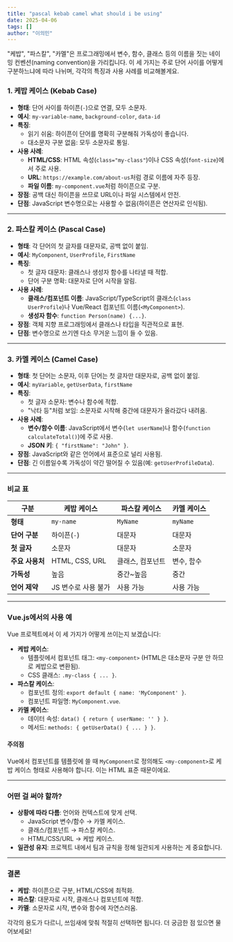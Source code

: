```yaml
---
title: "pascal kebab camel what should i be using"
date: 2025-04-06
tags: []
author: "이의민"
---
```


"케밥", "파스칼", "카멜"은 프로그래밍에서 변수, 함수, 클래스 등의 이름을 짓는 네이밍 컨벤션(naming convention)을 가리킵니다. 이 세 가지는 주로 단어 사이를 어떻게 구분하느냐에 따라 나뉘며, 각각의 특징과 사용 사례를 비교해볼게요.



### 1. 케밥 케이스 (Kebab Case)
- **형태**: 단어 사이를 하이픈(`-`)으로 연결, 모두 소문자.
- **예시**: `my-variable-name`, `background-color`, `data-id`
- **특징**:
  - 읽기 쉬움: 하이픈이 단어를 명확히 구분해줘 가독성이 좋습니다.
  - 대소문자 구분 없음: 모두 소문자로 통일.
- **사용 사례**:
  - **HTML/CSS**: HTML 속성(`class="my-class"`)이나 CSS 속성(`font-size`)에서 주로 사용.
  - **URL**: `https://example.com/about-us`처럼 경로 이름에 자주 등장.
  - **파일 이름**: `my-component.vue`처럼 하이픈으로 구분.
- **장점**: 공백 대신 하이픈을 쓰므로 URL이나 파일 시스템에서 안전.
- **단점**: JavaScript 변수명으로는 사용할 수 없음(하이픈은 연산자로 인식됨).

---

### 2. 파스칼 케이스 (Pascal Case)
- **형태**: 각 단어의 첫 글자를 대문자로, 공백 없이 붙임.
- **예시**: `MyComponent`, `UserProfile`, `FirstName`
- **특징**:
  - 첫 글자 대문자: 클래스나 생성자 함수를 나타낼 때 적합.
  - 단어 구분 명확: 대문자로 단어 시작을 알림.
- **사용 사례**:
  - **클래스/컴포넌트 이름**: JavaScript/TypeScript의 클래스(`class UserProfile`)나 Vue/React 컴포넌트 이름(`<MyComponent>`).
  - **생성자 함수**: `function Person(name) {...}`.
- **장점**: 객체 지향 프로그래밍에서 클래스나 타입을 직관적으로 표현.
- **단점**: 변수명으로 쓰기엔 다소 무거운 느낌이 들 수 있음.

---

### 3. 카멜 케이스 (Camel Case)
- **형태**: 첫 단어는 소문자, 이후 단어는 첫 글자만 대문자로, 공백 없이 붙임.
- **예시**: `myVariable`, `getUserData`, `firstName`
- **특징**:
  - 첫 글자 소문자: 변수나 함수에 적합.
  - "낙타 등"처럼 보임: 소문자로 시작해 중간에 대문자가 올라갔다 내려옴.
- **사용 사례**:
  - **변수/함수 이름**: JavaScript에서 변수(`let userName`)나 함수(`function calculateTotal()`)에 주로 사용.
  - **JSON 키**: `{ "firstName": "John" }`.
- **장점**: JavaScript와 같은 언어에서 표준으로 널리 사용됨.
- **단점**: 긴 이름일수록 가독성이 약간 떨어질 수 있음(예: `getUserProfileData`).

---

### 비교 표
| **구분**         | **케밥 케이스**       | **파스칼 케이스**   | **카멜 케이스**    |
|-------------------|-----------------------|---------------------|---------------------|
| **형태**         | `my-name`            | `MyName`           | `myName`           |
| **단어 구분**    | 하이픈(`-`)          | 대문자             | 대문자             |
| **첫 글자**      | 소문자               | 대문자             | 소문자             |
| **주요 사용처**  | HTML, CSS, URL       | 클래스, 컴포넌트   | 변수, 함수         |
| **가독성**       | 높음                 | 중간~높음          | 중간               |
| **언어 제약**    | JS 변수로 사용 불가  | 사용 가능          | 사용 가능          |

---

### Vue.js에서의 사용 예
Vue 프로젝트에서 이 세 가지가 어떻게 쓰이는지 보겠습니다:
- **케밥 케이스**:
  - 템플릿에서 컴포넌트 태그: `<my-component>` (HTML은 대소문자 구분 안 하므로 케밥으로 변환됨).
  - CSS 클래스: `.my-class { ... }`.
- **파스칼 케이스**:
  - 컴포넌트 정의: `export default { name: 'MyComponent' }`.
  - 컴포넌트 파일명: `MyComponent.vue`.
- **카멜 케이스**:
  - 데이터 속성: `data() { return { userName: '' } }`.
  - 메서드: `methods: { getUserData() { ... } }`.

#### 주의점
Vue에서 컴포넌트를 템플릿에 쓸 때 `MyComponent`로 정의해도 `<my-component>`로 케밥 케이스 형태로 사용해야 합니다. 이는 HTML 표준 때문이에요.

---

### 어떤 걸 써야 할까?
- **상황에 따라 다름**: 언어와 컨텍스트에 맞게 선택.
  - JavaScript 변수/함수 → 카멜 케이스.
  - 클래스/컴포넌트 → 파스칼 케이스.
  - HTML/CSS/URL → 케밥 케이스.
- **일관성 유지**: 프로젝트 내에서 팀과 규칙을 정해 일관되게 사용하는 게 중요합니다.

---

### 결론
- **케밥**: 하이픈으로 구분, HTML/CSS에 최적화.
- **파스칼**: 대문자로 시작, 클래스나 컴포넌트에 적합.
- **카멜**: 소문자로 시작, 변수와 함수에 자연스러움.

각각의 용도가 다르니, 쓰임새에 맞춰 적절히 선택하면 됩니다. 더 궁금한 점 있으면 물어보세요!
